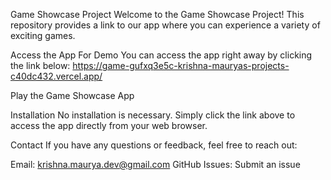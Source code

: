 Game Showcase Project
Welcome to the Game Showcase Project! This repository provides a link to our app where you can experience a variety of exciting games.

Access the App
For Demo You can access the app right away by clicking the link below:
https://game-gufxq3e5c-krishna-mauryas-projects-c40dc432.vercel.app/

Play the Game Showcase App

Installation
No installation is necessary. Simply click the link above to access the app directly from your web browser.

Contact
If you have any questions or feedback, feel free to reach out:

Email: krishna.maurya.dev@gmail.com
GitHub Issues: Submit an issue

<!-- ![QR Code Description](URL_OF_YOUR_QR_CODE_IMAGE)
 -->

